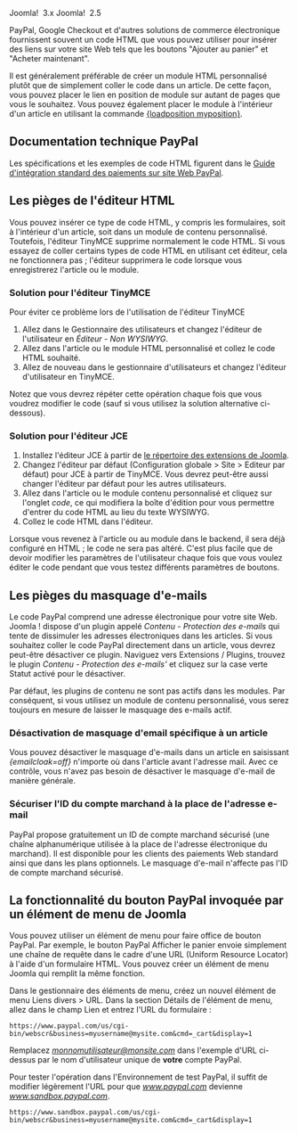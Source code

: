<!-- Filename: How_do_you_add_a_PayPal_button%3F / Display title: Comment ajouter un bouton PayPal? -->

Joomla!  3.x Joomla!  2.5

PayPal, Google Checkout et d'autres solutions de commerce électronique
fournissent souvent un code HTML que vous pouvez utiliser pour insérer
des liens sur votre site Web tels que les boutons "Ajouter au panier" et
"Acheter maintenant".

Il est généralement préférable de créer un module HTML personnalisé
plutôt que de simplement coller le code dans un article. De cette façon,
vous pouvez placer le lien en position de module sur autant de pages que
vous le souhaitez. Vous pouvez également placer le module à l'intérieur
d'un article en utilisant la commande [{loadposition
myposition}](https://docs.joomla.org/How_do_you_put_a_module_inside_an_article%3F "Special:MyLanguage/How do you put a module inside an article?").

## Documentation technique PayPal

Les spécifications et les exemples de code HTML figurent dans le
<a href="https://www.paypal.com/fr/webapps/mpp/standard"
class="external text" target="_blank"
rel="nofollow noreferrer noopener">Guide d'intégration standard des
paiements sur site Web PayPal</a>.

## Les pièges de l'éditeur HTML

Vous pouvez insérer ce type de code HTML, y compris les formulaires,
soit à l'intérieur d'un article, soit dans un module de contenu
personnalisé. Toutefois, l'éditeur TinyMCE supprime normalement le code
HTML. Si vous essayez de coller certains types de code HTML en utilisant
cet éditeur, cela ne fonctionnera pas ; l'éditeur supprimera le code
lorsque vous enregistrerez l'article ou le module.

### Solution pour l'éditeur TinyMCE

Pour éviter ce problème lors de l'utilisation de l'éditeur TinyMCE

1.  Allez dans le Gestionnaire des utilisateurs et changez l'éditeur de
    l'utilisateur en *Éditeur - Non WYSIWYG*.
2.  Allez dans l'article ou le module HTML personnalisé et collez le
    code HTML souhaité.
3.  Allez de nouveau dans le gestionnaire d'utilisateurs et changez
    l'éditeur d'utilisateur en TinyMCE.

Notez que vous devrez répéter cette opération chaque fois que vous
voudrez modifier le code (sauf si vous utilisez la solution alternative
ci-dessous).

### Solution pour l'éditeur JCE

1.  Installez l'éditeur JCE à partir de
    <a href="https://extensions.joomla.org/extension/jce/"
    class="external text" target="_blank" rel="noreferrer noopener">le
    répertoire des extensions de Joomla</a>.
2.  Changez l'éditeur par défaut (Configuration globale \> Site \>
    Editeur par défaut) pour JCE à partir de TinyMCE. Vous devrez
    peut-être aussi changer l'éditeur par défaut pour les autres
    utilisateurs.
3.  Allez dans l'article ou le module contenu personnalisé et cliquez
    sur l'onglet *code*, ce qui modifiera la boîte d'édition pour vous
    permettre d'entrer du code HTML au lieu du texte WYSIWYG.
4.  Collez le code HTML dans l'éditeur.

Lorsque vous revenez à l'article ou au module dans le backend, il sera
déjà configuré en HTML ; le code ne sera pas altéré. C'est plus facile
que de devoir modifier les paramètres de l'utilisateur chaque fois que
vous voulez éditer le code pendant que vous testez différents paramètres
de boutons.

## Les pièges du masquage d'e-mails

Le code PayPal comprend une adresse électronique pour votre site Web.
Joomla ! dispose d'un plugin appelé *Contenu - Protection des e-mails*
qui tente de dissimuler les adresses électroniques dans les articles. Si
vous souhaitez coller le code PayPal directement dans un article, vous
devrez peut-être désactiver ce plugin. Naviguez vers Extensions /
Plugins, trouvez le plugin *Contenu - Protection des e-mails'* et
cliquez sur la case verte Statut activé pour le désactiver.

Par défaut, les plugins de contenu ne sont pas actifs dans les modules.
Par conséquent, si vous utilisez un module de contenu personnalisé, vous
serez toujours en mesure de laisser le masquage des e-mails actif.

### Désactivation de masquage d'email spécifique à un article

Vous pouvez désactiver le masquage d'e-mails dans un article en
saisissant *{emailcloak=off}* n'importe où dans l'article avant
l'adresse mail. Avec ce contrôle, vous n'avez pas besoin de désactiver
le masquage d'e-mail de manière générale.

### Sécuriser l'ID du compte marchand à la place de l'adresse e-mail

PayPal propose gratuitement un ID de compte marchand sécurisé (une
chaîne alphanumérique utilisée à la place de l'adresse électronique du
marchand). Il est disponible pour les clients des paiements Web standard
ainsi que dans les plans optionnels. Le masquage d'e-mail n'affecte pas
l'ID de compte marchand sécurisé.

## La fonctionnalité du bouton PayPal invoquée par un élément de menu de Joomla

Vous pouvez utiliser un élément de menu pour faire office de bouton
PayPal. Par exemple, le bouton PayPal Afficher le panier envoie
simplement une chaîne de requête dans le cadre d'une URL (Uniform
Resource Locator) à l'aide d'un formulaire HTML. Vous pouvez créer un
élément de menu Joomla qui remplit la même fonction.

Dans le gestionnaire des éléments de menu, créez un nouvel élément de
menu Liens divers \> URL. Dans la section Détails de l'élément de menu,
allez dans le champ Lien et entrez l'URL du formulaire :

    https://www.paypal.com/us/cgi-bin/webscr&business=myusername@mysite.com&cmd=_cart&display=1

Remplacez *monnomutilisateur@monsite.com* dans l'exemple d'URL ci-dessus
par le nom d'utilisateur unique de **votre** compte PayPal.

Pour tester l'opération dans l'Environnement de test PayPal, il suffit
de modifier légèrement l'URL pour que *www.paypal.com* devienne
*www.sandbox.paypal.com*.

    https://www.sandbox.paypal.com/us/cgi-bin/webscr&business=myusername@mysite.com&cmd=_cart&display=1
